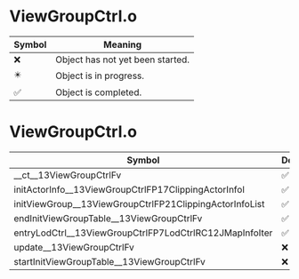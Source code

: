 # ViewGroupCtrl.o
| Symbol | Meaning 
| ------------- | ------------- 
| :x: | Object has not yet been started. 
| :eight_pointed_black_star: | Object is in progress. 
| :white_check_mark: | Object is completed. 


# ViewGroupCtrl.o
| Symbol | Decompiled? |
| ------------- | ------------- |
| __ct__13ViewGroupCtrlFv | :white_check_mark: |
| initActorInfo__13ViewGroupCtrlFP17ClippingActorInfol | :white_check_mark: |
| initViewGroup__13ViewGroupCtrlFP21ClippingActorInfoList | :white_check_mark: |
| endInitViewGroupTable__13ViewGroupCtrlFv | :white_check_mark: |
| entryLodCtrl__13ViewGroupCtrlFP7LodCtrlRC12JMapInfoIter | :white_check_mark: |
| update__13ViewGroupCtrlFv | :x: |
| startInitViewGroupTable__13ViewGroupCtrlFv | :x: |
